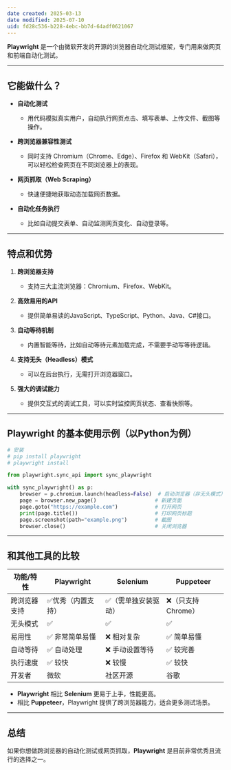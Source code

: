 ```yaml
---
date created: 2025-03-13
date modified: 2025-07-10
uid: fd28c536-b228-4ebc-bb7d-64adf0621067
---
```

**Playwright** 是一个由微软开发的开源的浏览器自动化测试框架，专门用来做网页和前端自动化测试。

---

## 它能做什么？

- **自动化测试**
    
    - 用代码模拟真实用户，自动执行网页点击、填写表单、上传文件、截图等操作。
- **跨浏览器兼容性测试**
    
    - 同时支持 Chromium（Chrome、Edge）、Firefox 和 WebKit（Safari），可以轻松检查网页在不同浏览器上的表现。
- **网页抓取（Web Scraping）**
    
    - 快速便捷地获取动态加载网页数据。
- **自动化任务执行**
    
    - 比如自动提交表单、自动监测网页变化、自动登录等。

---

## 特点和优势

1. **跨浏览器支持**
    
    - 支持三大主流浏览器：Chromium、Firefox、WebKit。
2. **高效易用的API**
    
    - 提供简单易读的JavaScript、TypeScript、Python、Java、C#接口。
3. **自动等待机制**
    
    - 内置智能等待，比如自动等待元素加载完成，不需要手动写等待逻辑。
4. **支持无头（Headless）模式**
    
    - 可以在后台执行，无需打开浏览器窗口。
5. **强大的调试能力**
    
    - 提供交互式的调试工具，可以实时监控网页状态、查看快照等。

---

## Playwright 的基本使用示例（以Python为例）

```python
# 安装
# pip install playwright
# playwright install

from playwright.sync_api import sync_playwright

with sync_playwright() as p:
    browser = p.chromium.launch(headless=False)  # 启动浏览器（非无头模式）
    page = browser.new_page()                   # 新建页面
    page.goto("https://example.com")            # 打开网页
    print(page.title())                         # 打印网页标题
    page.screenshot(path="example.png")         # 截图
    browser.close()                             # 关闭浏览器
```

---

## 和其他工具的比较

|功能/特性|Playwright|Selenium|Puppeteer|
|---|---|---|---|
|跨浏览器支持|✅优秀（内置支持）|✅（需单独安装驱动）|❌（只支持Chrome）|
|无头模式|✅|✅|✅|
|易用性|✅ 非常简单易懂|❌ 相对复杂|✅ 简单易懂|
|自动等待|✅ 自动处理|❌ 手动设置等待|✅ 较完善|
|执行速度|✅ 较快|❌ 较慢|✅ 较快|
|开发者|微软|社区开源|谷歌|

- **Playwright** 相比 **Selenium** 更易于上手，性能更高。
- 相比 **Puppeteer**，Playwright 提供了跨浏览器能力，适合更多测试场景。

---

## 总结

如果你想做跨浏览器的自动化测试或网页抓取，**Playwright** 是目前非常优秀且流行的选择之一。
